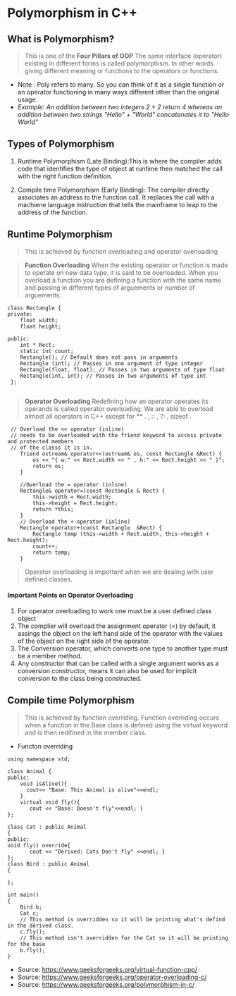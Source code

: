 # Polymorphism in C++

 ## What is Polymorphism? 
> This is one of the **Four Pillars of OOP**
> The same interface (operator) existing in different forms is called polymorphism.
> In other words giving different meaning or functions to the operators or functions.
- Note : Poly refers to many. So you can think of it as a single function or an operator functioning in many ways different other than the original usage.
- *Example: 
    An addition between two integers 2 + 2 return 4
    whereas an addition between two strings "Hello" + "World" concatenates it to "Hello World"*

## Types of Polymorphism
1. Runtime Polymorphism (Late Binding):This is where the compiler adds code that identifies the type of object at runtime then matched the call with the right function definition. 

1. Compile time Polymorphism (Early Binding): The compiler directly associates an address to the function call. It replaces the call with a machiene language instruction that tells the mainframe to leap to the address of the function. 

## Runtime Polymorphism 
> This is achieved by function overloading and operator overloading

> **Function Overloading**
> When the existing operator or function is made to operate on new data type, it is said to be overloaded.
> When you overload a function you are defining a function with the same name and passing in different types of arguements or number of arguements. 
```
class Rectangle {
private:
	float width;
	float height;

public:
	int * Rect;
	static int count;
	Rectangle(); // Default does not pass in arguments
	Rectangle (int); // Passes in one argument of type integer 
	Rectangle(float, float); // Passes in two arguments of type float
	Rectangle(int, int); // Passes in two arguments of type int 
 };


```
> **Operator Overloading** 
> Redefining how an operator operates its operands is called operator overloading.
> We are able to overload almost all operators in C++ except for ** . , :: , ?: , sizeof . 
```
 // Overload the << operator (inline)
 // needs to be overloaded with the friend keyword to access private and protected members 
 // of the classs it is in.
	friend ostream& operator<<(ostream& os, const Rectangle &Rect) {
		os << "{ w:" << Rect.width << " , h:" << Rect.height << " }";
		return os;
	}
	
	//Overload the = operator (inline) 
	Rectangle& operator=(const Rectangle & Rect) {
		this->width = Rect.width;
		this->height = Rect.height;
		return *this;
	}
	// Overload the + operator (inline)
	Rectangle operator+(const Rectangle  &Rect) {
		Rectangle temp (this->width + Rect.width, this->height + Rect.height);
		count++;
		return temp;	
	}
```
> Operator overloading is important when we are dealing with user defined classes. 

#### Important Points on Operator Overloading 
 1. For operator overloading to work one must be a user defined class object 
 1. The complier will overload the assignment operator (=) by default, it assings the object on the left hand side of the operator with the values of the object on the right side of the operator.
 1. The Conversion operator, which converts one type to another type must be a member method. 
 1. Any constructor that can be called with a single argument works as a conversion constructor, means it can also be used for implicit conversion to the class being constructed. 
 
 

## Compile time Polymorphism
> This is achieved by function overriding.
> Function overriding occurs when a function in the Base class is defined using the virtual keyword and is then redifined in the member class.
* Functon overriding 
```
using namespace std;

class Animal { 
public: 
    void isAlive(){
      cout<< "Base: This Animal is alive"<<endl;
    }
    virtual void fly(){
       cout << "Base: Doesn't fly"<<endl; } 
}; 
  
class Cat : public Animal 
{ 
public: 
void fly() override{
       cout << "Derived: Cats Don't fly" <<endl; } 
}; 
class Bird : public Animal 
{ 

}; 
  
int main() 
{ 
    Bird b;
    Cat c; 
    // This method is overridden so it will be printing what's defind in the derived class.
    c.fly();
    // This method isn't overridden for the Cat so it will be printing for the base
    b.fly();
}
```








- Source: https://www.geeksforgeeks.org/virtual-function-cpp/
- Source: https://www.geeksforgeeks.org/operator-overloading-c/
- Source: https://www.geeksforgeeks.org/polymorphism-in-c/
